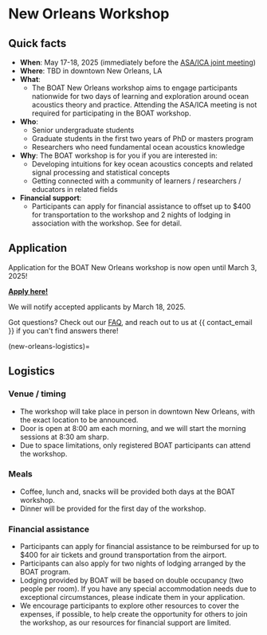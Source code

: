 # New Orleans Workshop

## Quick facts
- **When**: May 17-18, 2025 (immediately before the [ASA/ICA joint meeting](https://acousticalsociety.org/new-orleans-2025/))
- **Where**: TBD in downtown New Orleans, LA
- **What**: 
  - The BOAT New Orleans workshop aims to engage participants nationwide for two days of learning and exploration around ocean acoustics theory and practice. Attending the ASA/ICA meeting is not required for participating in the BOAT workshop.
- **Who**: 
  - Senior undergraduate students
  - Graduate students in the first two years of PhD or masters program
  - Researchers who need fundamental ocean acoustics knowledge
- **Why**: The BOAT workshop is for you if you are interested in:
  - Developing intuitions for key ocean acoustics concepts and related signal processing and statistical concepts
  - Getting connected with a community of learners / researchers / educators in related fields
- **Financial support**: 
  - Participants can apply for financial assistance to offset up to $400 for transportation to the workshop and 2 nights of lodging in association with the workshop. See [](new-orleans-logistics) for detail.


## Application
Application for the BOAT New Orleans workshop is now open until March 3, 2025!

[**Apply here!**]()

We will notify accepted applicants by March 18, 2025.

Got questions? Check out our [FAQ](./faq), and reach out to us at {{ contact_email }} if you can't find answers there!



(new-orleans-logistics)=
## Logistics

### Venue / timing
* The workshop will take place in person in downtown New Orleans, with the exact location to be announced.
* Door is open at 8:00 am each morning, and we will start the morning sessions at 8:30 am sharp.
* Due to space limitations, only registered BOAT participants can attend the workshop.

### Meals
* Coffee, lunch and, snacks will be provided both days at the BOAT workshop.
* Dinner will be provided for the first day of the workshop.

### Financial assistance
* Participants can apply for financial assistance to be reimbursed for up to $400 for air tickets and ground transportation from the airport.
* Participants can also apply for two nights of lodging arranged by the BOAT program.
* Lodging provided by BOAT will be based on double occupancy (two people per room). If you have any special accommodation needs due to exceptional circumstances, please indicate them in your application.
* We encourage participants to explore other resources to cover the expenses, if possible, to help create the opportunity for others to join the workshop, as our resources for financial support are limited.



<!-- * Dorms are all single/double rooms and each contain a private bathroom.
* Participants who opt to will be staying at Willow Hall. Please Check in after
  2pm at the front desk on Sunday, July 10th.
* Check out is by 11am on Saturday, July 16th. There will be a room where you
  can store your luggage if your flight leaves later that day. Please let us
  know immediately by emailing {{ contact_email }} if you plan on
  arriving/departing at an earlier/later date.
* The front desk can direct you to the Maple Hall Great Room where the meetings
  and courses will be taking place.
* Dorm guests are able to use their key cards to access any gyms on campus. For
  off-campus activities, guests have easy access to The Ave, which hosts a
  number of restaurants, late-night activities and retail establishments.
* The dorms have coin-operated laundry facilities. -->


<!-- 
### Communication

#### During workshop
- We will use the BOAT Zulip workspace as the main channel of communication during the workshop. You should have received an invitation to join this workspace. If you haven’t seen it in your inbox, check your spam folder, or email us at {{ contact_email }}.
- We know how overwhelming an intensive workshop can be! You can ask anything on the Zulip `#help-new-orleans` channel at anytime. The BOAT organizing team are monitoring this channel, and some of your fellow participants may also be able to help you.

#### After workshop
- We encourage everyone to continue interacting with each other and build our community together at the **DISCOURSE_FORUM**.
- If you are interested in creating more BOAT tutorials and/or getting involved in organizing future BOAT workshops, don't hesitate to reach out to us at {{ contact_email }}! -->
